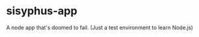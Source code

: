sisyphus-app
============

A node app that's doomed to fail. (Just a test environment to learn Node.js)